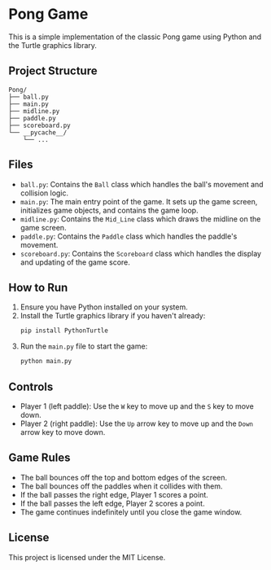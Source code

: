 # Pong Game

This is a simple implementation of the classic Pong game using Python and the Turtle graphics library.

## Project Structure

```
Pong/
├── ball.py
├── main.py
├── midline.py
├── paddle.py
├── scoreboard.py
└── __pycache__/
    └── ...
```

## Files

- `ball.py`: Contains the `Ball` class which handles the ball's movement and collision logic.
- `main.py`: The main entry point of the game. It sets up the game screen, initializes game objects, and contains the game loop.
- `midline.py`: Contains the `Mid_Line` class which draws the midline on the game screen.
- `paddle.py`: Contains the `Paddle` class which handles the paddle's movement.
- `scoreboard.py`: Contains the `Scoreboard` class which handles the display and updating of the game score.

## How to Run

1. Ensure you have Python installed on your system.
2. Install the Turtle graphics library if you haven't already:
    ```sh
    pip install PythonTurtle
    ```
3. Run the `main.py` file to start the game:
    ```sh
    python main.py
    ```

## Controls

- Player 1 (left paddle): Use the `W` key to move up and the `S` key to move down.
- Player 2 (right paddle): Use the `Up` arrow key to move up and the `Down` arrow key to move down.

## Game Rules

- The ball bounces off the top and bottom edges of the screen.
- The ball bounces off the paddles when it collides with them.
- If the ball passes the right edge, Player 1 scores a point.
- If the ball passes the left edge, Player 2 scores a point.
- The game continues indefinitely until you close the game window.

## License

This project is licensed under the MIT License.